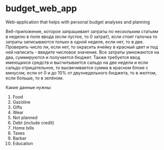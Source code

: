 # budget_web_app
Web-application that helps with personal budget analyses and planning

Веб-приложение, которое запрашивает затраты по нескольким статьям в неделю в поле ввода (если пустое, то 0 затрат), если стоит галочка то затраты записываются только в одной неделе, если нет, то в две.
Проверить число ли, если нет, то окрасить ячейку в красный цвет и под ней написать - введите числовое значение.
Все затраты умножаются на два, суммируются и получается бюджет.
Также требуется ввод имеющихся средств и высчитывается сальдо на две недели и если сальдо отрицательное, то высвечивается сумма в красном блоке с минусом, если от 0 и до 10% от двухнедельного бюджета, то в желтом, если больше, то в зелёном.

Какие данные нужны:
1. Food
2. Gazoline
3. Gifts
4. Wear
5. Not planned
6. Debt (include credit)
7. Home bills
8. Taxes
9. Barber
10. Education
